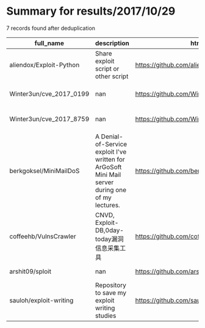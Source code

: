 
# Summary for results/2017/10/29
    
7 records found after deduplication

| full_name | description | html_url | matched_list | matched_count | pushed_at | size | stargazers_count | language | forks_count | vul_ids |
|-------------------------|---------------------------------------------------------------------------------------------------|--------------------------------------------|---------------------|-----------------|---------------------------|--------|--------------------|------------|---------------|-------------------|
| aliendox/Exploit-Python | Share exploit script or other script | https://github.com/aliendox/Exploit-Python | ['exploit'] | 1 | 2017-10-29 16:27:32+00:00 | 7 | 0 | Python | 0 | [] |
| Winter3un/cve_2017_0199 | nan | https://github.com/Winter3un/cve_2017_0199 | ['cve-2'] | 1 | 2017-10-29 13:03:34+00:00 | 6 | 0 | Python | 0 | ['CVE-2017-0199'] |
| Winter3un/cve_2017_8759 | nan | https://github.com/Winter3un/cve_2017_8759 | ['cve-2'] | 1 | 2017-10-29 13:12:25+00:00 | 4 | 0 | Python | 0 | ['CVE-2017-8759'] |
| berkgoksel/MiniMailDoS | A Denial-of-Service exploit I've written for ArGoSoft Mini Mail server during one of my lectures. | https://github.com/berkgoksel/MiniMailDoS | ['exploit'] | 1 | 2017-10-29 13:49:03+00:00 | 2 | 2 | Python | 1 | [] |
| coffeehb/VulnsCrawler | CNVD, Exploit-DB,0day-today漏洞信息采集工具 | https://github.com/coffeehb/VulnsCrawler | ['0day', 'exploit'] | 2 | 2017-10-29 15:16:10+00:00 | 0 | 1 | nan | 0 | [] |
| arshit09/sploit | nan | https://github.com/arshit09/sploit | ['sploit'] | 1 | 2017-10-29 16:23:41+00:00 | 5 | 3 | HTML | 0 | [] |
| sauloh/exploit-writing | Repository to save my exploit writing studies | https://github.com/sauloh/exploit-writing | ['exploit'] | 1 | 2017-10-29 22:48:45+00:00 | 2 | 0 | Python | 0 | [] |
